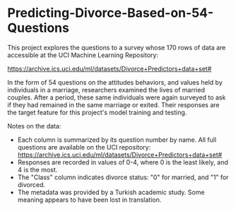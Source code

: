 # Predicting-Divorce-Based-on-54-Questions

This project explores the questions to a survey whose 170 rows of data are accessible at the UCI Machine Learning Repository:

https://archive.ics.uci.edu/ml/datasets/Divorce+Predictors+data+set#

In the form of 54 questions on the attitudes behaviors, and values held by individuals in a marriage, researchers examined the lives of married couples. After a period, these same individuals were again surveyed to ask if they had remained in the same marriage or exited. Their responses are the target feature for this project's model training and testing.

Notes on the data:
- Each column is summarized by its question number by name. All full questions are available on the UCI repository:
https://archive.ics.uci.edu/ml/datasets/Divorce+Predictors+data+set#
- Responses are recorded in values of 0-4, where 0 is the least likely, and 4 is the most.
- The "Class" column indicates divorce status: "0" for married, and "1" for divorced.
- The metadata was provided by a Turkish academic study. Some meaning appears to have been lost in translation.
